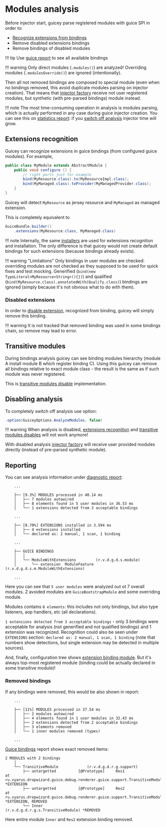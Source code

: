 # Modules analysis

Before injector start, guicey parse registered modules with guice SPI in order to:

* [Recognize extensions from bindings](#extensions-recognition)
* Remove disabled extensions bindings
* Remove bindings of disabled modules

!!! tip
    Use [guice report](../diagnostic/guice-report.md) to see all available bindings

!!! warning
    Only direct modules (`.modules()`) are analyzed! Overriding modules (`.modulesOverride()`)
    are ignored (intentionally).  
    
Then all not removed bindings are composed to special module (even when no bindings removed,
this avoid duplicate modules parsing on injector creation). That means that [injector factory](injector.md) 
receive not user registered modules, but synthetic (with pre-parsed bindings) module instead. 

!!! note
    The most time-consuming operation in analysis is modules parsing, which is actually
    performed in any case during guice injector creation. You can see this on 
    [statistics report](../diagnostic/configuration-report.md#timings): if you [switch off analysis](#disabling-analysis)
    injector time will grow. 

## Extensions recognition

Guicey can recognize extensions in guice bindings (from configured guice modules). 
For example,

```java 
public class MyModule extends AbstractModule {
    public void configure () {
        // right parts just for example 
        bind(MyResource.class).to(MyResourceImpl.class);
        bind(MyManaged.class).toProvider(MyManagedProvider.class);
    }
}
``` 

Guicey will detect `MyResource` as jersey resource and `MyManaged` as managed extension.

This is completely equivalent to

```java
GuiceBundle.builder()
    .extensions(MyResource.class, MyManaged.class)
```

!!! note
    Internally, the same [installers](../installers.md) are used for extensions recognition and installation.
    The only difference is that guicey would not create default bindings for such extensions
    (because bindings already exists).
    
!!! warning "Limitations"
    Only bindings in user modules are checked: overriding modules are not checked as they supposed
    to be used for quick fixes and test mocking.
    Generified (`bind(new TypeLiteral<MyResource<String>(){})`) and 
    qualified (`bind(MyResource.class).annotatedWith(Qualify.class)`) bindings are ignored
    (simply because it's not obvious what to do with them).

### Disabled extensions

In order to [disable extension](../disables.md#disable-extensions), recognized from binding,
guicey will simply remove this binding.

!!! warning
    It is not tracked that removed binding was used in some bindings chain, so remove may
    lead to error.

## Transitive modules

During bindings analysis guicey can see binding modules hierarchy (module A install module B which register binding C).
Using this guicey can remove all bindings relative to exact module class - the result is the same
as if such module was never registered.

This is [transitive modules disable](../disables.md#disable-guice-modules) implementation.
 

## Disabling analysis

To completely switch off analysis use option:

```java
.option(GuiceyOptions.AnalyzeModules, false)
```

!!! warning
    When analysis is disabled, [extensions recognition](#extensions-recognition) and 
    [transitive modules disables](../disables.md#disable-guice-modules) will not work anymore!    

With disabled analysis [injector factory](injector.md) will receive user provided modules directly (instead of pre-parsed synthetic module).

## Reporting

You can see analysis information under [diagnostic report](../diagnostic/configuration-report.md):

```   
    ...

    ├── [9.3%] MODULES processed in 40.14 ms
    │   ├── 7 modules autowired
    │   ├── 8 elements found in 5 user modules in 36.53 ms
    │   └── 1 extensions detected from 3 acceptable bindings  

    ...

    ├── [0.70%] EXTENSIONS installed in 3.594 ms
    │   ├── 4 extensions installed
    │   └── declared as: 2 manual, 1 scan, 1 binding

    ...

    ├── GUICE BINDINGS
    │   │   
    │   └── ModuleWithExtensions         (r.v.d.g.d.s.module)       
    │       └── extension  ModuleFeature                (r.v.d.g.d.s.m.ModuleWithExtensions) 
    
    ...     
```  

Here you can see that `5 user modules` were analyzed out ot 7 overall modules. 2 avoided modules are
`GuiceBootstrapModule` and some overriding module.  

Modules contains `8 elements`: this includes not only bindings, but also type listeners, aop handlers, etc (all declarations).

`1 extensions detected from 3 acceptable bindings` - only 3 bindings were acceptable for analysis 
(not generified and not qualified bindings) and 1 extension was recognized.
Recognition could also be seen under `EXTENSIONS` section: `declared as: 2 manual, 1 scan, 1 binding`
(note that numbers show detections, but single extension may be detected in multiple sources).

And, finally, configuration tree shows [extension binding module](../diagnostic/configuration-report.md#guice-bindings). But it's always top-most
registered module (binding could be actually declared in some transitive module)!

### Removed bindings

If any bindings were removed, this would be also shown in report:

``` 
    ...

    ├── [11%] MODULES processed in 37.54 ms
    │   ├── 2 modules autowired
    │   ├── 4 elements found in 1 user modules in 32.43 ms
    │   ├── 2 extensions detected from 2 acceptable bindings
    │   ├── 3 elements removed
    │   └── 1 inner modules removed (types)

    ...
```         

[Guice bindings](../diagnostic/guice-report.md) report shows exact removed items:

```
2 MODULES with 2 bindings
    │   
    └── TransitiveModule             (r.v.d.g.d.r.g.support)    
        ├── untargetted          [@Prototype]     Res1                                            at ru.vyarus.dropwizard.guice.debug.renderer.guice.support.TransitiveModule.configure(TransitiveModule.java:15) *EXTENSION
        ├── untargetted          [@Prototype]     Res2                                            at ru.vyarus.dropwizard.guice.debug.renderer.guice.support.TransitiveModule.configure(TransitiveModule.java:16) *EXTENSION, REMOVED
        └── Inner                        (r.v.d.g.d.r.g.s.TransitiveModule) *REMOVED
```

Here entire module `Inner` and `Res2` extension binding removed.